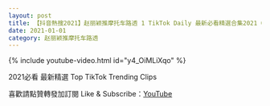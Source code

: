 ```yaml
---
layout: post
title: 【抖音熱搜2021】赵丽颖推摩托车路透 1 TikTok Daily 最新必看精選合集2021 01 01
date: 2021-01-01
category: 赵丽颖推摩托车路透
---
```


{% include youtube-video.html id="y4_OiMLiXqo" %}

2021必看 最新精選 Top TikTok Trending Clips

喜歡請點贊轉發加訂閱 Like & Subscribe：[YouTube](https://www.youtube.com/channel/UCAoR7VcanIPd04uEq_GIylA/videos)

